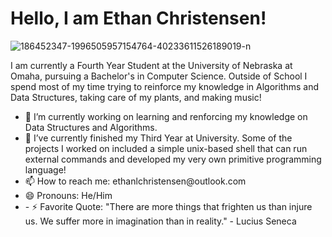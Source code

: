 <html>
  <h1>Hello, I am Ethan Christensen!</h1>
  <img src="https://i.ibb.co/F7c2N4j/186452347-1996505957154764-40233611526189019-n.jpg" alt="186452347-1996505957154764-40233611526189019-n" border="0"><br />
  <p>I am currently a Fourth Year Student at the University of Nebraska at Omaha, pursuing a Bachelor's in Computer Science. Outside of School I spend most of my time trying to reinforce my knowledge in Algorithms and Data Structures, taking care of my plants, and making music!</p>
  <ul>
    <li>🔭 I’m currently working on learning and renforcing my knowledge on Data Structures and Algorithms.</li>
    <li>🌱 I’ve currently finished my Third Year at University. Some of the projects I worked on included a simple unix-based shell that can run external commands and developed my very own primitive programming language!</li>
    <li>📫 How to reach me: ethanlchristensen@outlook.com</li>
    <li>😄 Pronouns: He/Him</li>
    <li>- ⚡ Favorite Quote: "There are more things that frighten us than injure us. We suffer more in imagination than in reality." - Lucius Seneca</li>
  </ul>
 </html>
